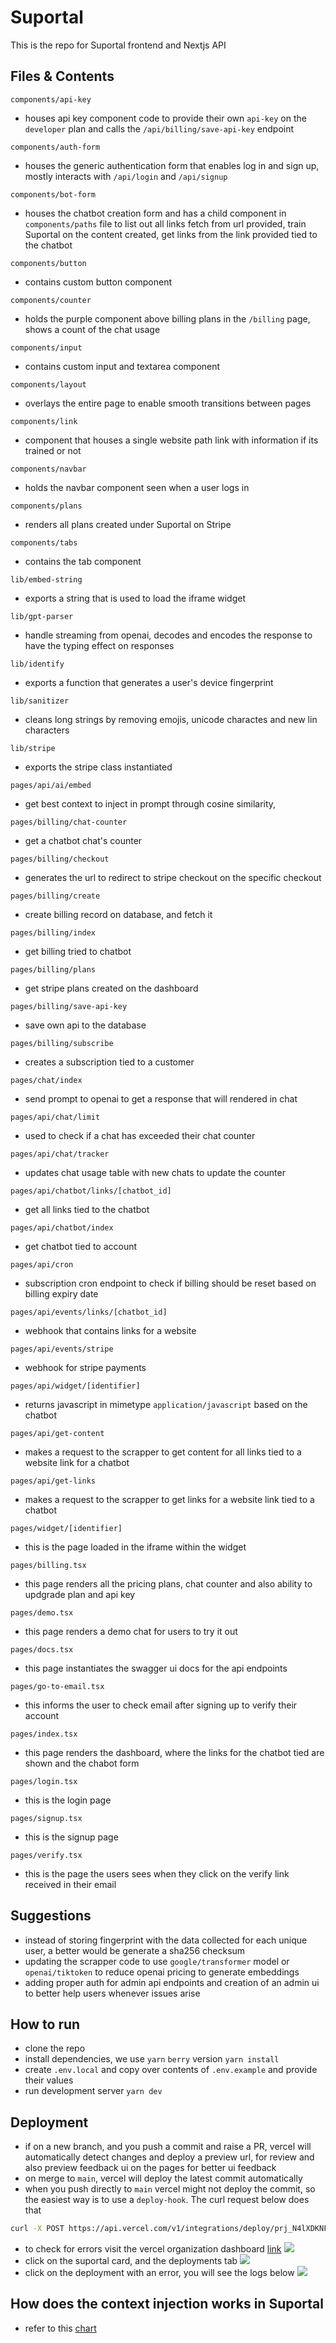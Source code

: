 # Suportal

This is the repo for Suportal frontend and Nextjs API

## Files & Contents

`components/api-key`
- houses api key component code to provide their own `api-key` on the `developer` plan and calls the `/api/billing/save-api-key` endpoint

`components/auth-form`
- houses the generic authentication form that enables log in and sign up, mostly interacts with `/api/login` and `/api/signup`

`components/bot-form`
- houses the chatbot creation form and has a child component in `components/paths` file to list out all links fetch from url provided, train Suportal on the content created, get links from the link provided tied to the chatbot

`components/button`
- contains custom button component

`components/counter` 
- holds the purple component above billing plans in the `/billing` page, shows a count of the chat usage

`components/input`
- contains custom input and textarea component

`components/layout`
- overlays the entire page to enable smooth transitions between pages

`components/link`
- component that houses a single website path link with information if its trained or not

`components/navbar`
- holds the navbar component seen when a user logs in

`components/plans`
- renders all plans created under Suportal on Stripe

`components/tabs`
- contains the tab component

`lib/embed-string`
- exports a string that is used to load the iframe widget

`lib/gpt-parser`
- handle streaming from openai, decodes and encodes the response to have the typing effect on responses

`lib/identify`
- exports a function that generates a user's device fingerprint

`lib/sanitizer` 
- cleans long strings by removing emojis, unicode charactes and new lin characters

`lib/stripe`
- exports the stripe class instantiated

`pages/api/ai/embed`
> [POST]: `/api/ai/embed`
- get best context to inject in prompt through cosine similarity, 

`pages/billing/chat-counter`
> [GET]: `/api/billing/chat-counter`
- get a chatbot chat's counter

`pages/billing/checkout`
> [POST]: `/api/billing/checkout`
- generates the url to redirect to stripe checkout on the specific checkout

`pages/billing/create`
> [POST, GET]: `/api/billing/create`
- create billing record on database, and fetch it

`pages/billing/index`
> [GET]: `/api/billing`
- get billing tried to chatbot

`pages/billing/plans`
> [GET]: `/api/billing/plans`
- get stripe plans created on the dashboard

`pages/billing/save-api-key`
> [POST]: `/api/billing/save-api-key`
- save own api to the database

`pages/billing/subscribe`
> [POST]: `/api/billing/subscribe`
- creates a subscription tied to a customer

`pages/chat/index`
> [POST]: `/api/chat`
- send prompt to openai to get a response that will rendered in chat

`pages/api/chat/limit`
> [GET]: `/api/chat/limit`
- used to check if a chat has exceeded their chat counter

`pages/api/chat/tracker`
> [POST]: `/api/chat/tracker`
- updates chat usage table with new chats to update the counter

`pages/api/chatbot/links/[chatbot_id]`
> [POST]: `/api/chatbot/links/[chatbot_id]`
- get all links tied to the chatbot

`pages/api/chatbot/index`
> [GET,POST]: `/api/chatbot`
- get chatbot tied to account

`pages/api/cron`
- subscription cron endpoint to check if billing should be reset based on billing expiry date

`pages/api/events/links/[chatbot_id]`
> [POST]: `/api/events/links`
- webhook that contains links for a website

`pages/api/events/stripe`
> [POST]: `/api/events/stripe`
- webhook for stripe payments

`pages/api/widget/[identifier]`
> [GET]: `/api/widget/[identifier]`
- returns javascript in mimetype `application/javascript` based on the chatbot

`pages/api/get-content`
> [POST]: `/api/get-content
- makes a request to the scrapper to get content for all links tied to a website link for a chatbot

`pages/api/get-links`
> [POST]: `/api/get-links`
- makes a request to the scrapper to get links for a website link tied to a chatbot

`pages/widget/[identifier]`
- this is the page loaded in the iframe within the widget

`pages/billing.tsx`
- this page renders all the pricing plans, chat counter and also ability to updgrade plan and api key

`pages/demo.tsx`
- this page renders a demo chat for users to try it out

`pages/docs.tsx`
- this page instantiates the swagger ui docs for the api endpoints

`pages/go-to-email.tsx`
- this informs the user to check email after signing up to verify their account

`pages/index.tsx`
- this page renders the dashboard, where the links for the chatbot tied are shown and the chabot form

`pages/login.tsx`
- this is the login page

`pages/signup.tsx`
- this is the signup page

`pages/verify.tsx`
- this is the page the users sees when they click on the verify link received in their email

## Suggestions
- instead of storing fingerprint with the data collected for each unique user, a better would be generate a sha256 checksum
- updating the scrapper code to use `google/transformer` model or `openai/tiktoken` to reduce openai pricing to generate embeddings
- adding proper auth for admin api endpoints and creation of an admin ui to better help users whenever issues arise

## How to run

- clone the repo
- install dependencies, we use `yarn` `berry` version `yarn install`
- create `.env.local` and copy over contents of `.env.example` and provide their values
- run development server `yarn dev`

## Deployment
- if on a new branch, and you push a commit and raise a PR, vercel will automatically detect changes and deploy a preview url, for review and also preview feedback ui on the pages for better ui feedback
- on merge to `main`, vercel will deploy the latest commit automatically
- when you push directly to `main` vercel might not deploy the commit, so the easiest way is to use a `deploy-hook`. The curl request below does that
```bash
curl -X POST https://api.vercel.com/v1/integrations/deploy/prj_N4lXDKNFkk71PAdnYMAqnWWRdaht/qamtWLdRa8
```
- to check for errors visit the vercel organization dashboard [link](https://vercel.com/suportalhq)
![](assets/Capture-2023-06-02-120720.png)
- click on the suportal card, and the deployments tab
![](assets/Capture-2023-06-02-122320.png)
- click on the deployment with an error, you will see the logs below
![](assets/Capture-2023-06-02-122423.png)

## How does the context injection works in Suportal
- refer to this [chart](https://whimsical.com/suportal-embeddings-creation-process-HPUXk25GdwFwH68MGrQeGw)